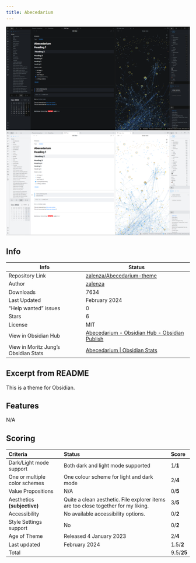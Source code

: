 ```yaml
---
title: Abecedarium
---
```


<img src="https://raw.githubusercontent.com/zalenza/Abecedarium-theme/refs/heads/main/abecedarium_dark.png">

<img src="https://raw.githubusercontent.com/zalenza/Abecedarium-theme/refs/heads/main/abecedarium_light.png">

## Info
| Info | Status |
| ---- | ---- |
| Repository Link | [zalenza/Abecedarium-theme](https://github.com/zalenza/Abecedarium-theme) |
| Author | [zalenza](https://github.com/zalenza/) |
| Downloads | 7634 |
| Last Updated | February 2024 |
| “Help wanted” issues | 0 |
| Stars | 6 |
| License | MIT |
| View in Obsidian Hub | [Abecedarium \- Obsidian Hub \- Obsidian Publish](https://publish.obsidian.md/hub/02+-+Community+Expansions/02.05+All+Community+Expansions/Themes/Abecedarium) |
| View in Moritz Jung’s Obsidian Stats | [Abecedarium \| Obsidian Stats](https://www.moritzjung.dev/obsidian-stats/themes/abecedarium/) |

## Excerpt from README
This is a theme for Obsidian.

## Features
N/A

## Scoring
| Criteria | Status | Score |
| :---- | :---- | :---- |
| Dark/Light mode support | Both dark and light mode supported | 1/**1** |
| One or multiple color schemes | One colour scheme for light and dark mode | 2/**4** |
| Value Propositions | N/A | 0/**5** |
| Aesthetics **(subjective)** | Quite a clean aesthetic. File explorer items are too close together for my liking. | 3/**5** |
| Accessibility | No available accessibility options. | 0/**2** |
| Style Settings support | No | 0/**2** |
| Age of Theme | Released 4 January 2023 | 2/**4** |
| Last updated | February 2024 | 1.5/**2** |
| Total |  | 9.5/**25** |